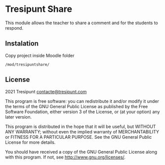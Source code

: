 # Tresipunt Share #

This module allows the teacher to share a comment and for the students to respond.

## Instalation

Copy project inside Moodle folder

```
/mod/tresipuntshare/
```

## License ##

2021 Tresipunt <contacte@tresipunt.com>

This program is free software: you can redistribute it and/or modify it under
the terms of the GNU General Public License as published by the Free Software
Foundation, either version 3 of the License, or (at your option) any later
version.

This program is distributed in the hope that it will be useful, but WITHOUT ANY
WARRANTY; without even the implied warranty of MERCHANTABILITY or FITNESS FOR A
PARTICULAR PURPOSE.  See the GNU General Public License for more details.

You should have received a copy of the GNU General Public License along with
this program.  If not, see <http://www.gnu.org/licenses/>.
